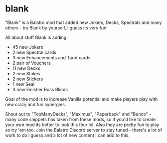 # blank
"Blank" is a Balatro mod that added new Jokers, Decks, Spectrals and many others - try Blank by yourself, i guess its very fun!

All about stuff Blank is adding:
- 45 new Jokers
- 2 new Spectral cards
- 3 new Enhancements and Tarot cards
- 2 pair of Vouchers
- 11 new Decks
- 2 new Stakes
- 2 new Stickers
- 1 new Seal
- 3 new Finisher Boss Blinds

Goal of the mod is to increase Vanilla potential and make players play with new crazy and fun synergies.

Shout out to "TooManyDecks", "Maximus", "Paperback" and "Bunco" - many code snippets has taken from these mods, so if you'd like to create your own mod its better to look this four lol. Also they are pretty fun to play so try 'em too.
Join the Balatro Discord server to stay tuned - there's a lot of work to do i guess and a lot of new content I can add to this.
